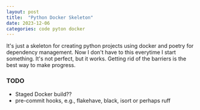 ```yaml
---
layout: post
title:  "Python Docker Skeleton"
date: 2023-12-06
categories: code pyton docker
---
```

It's just a skeleton for creating python projects using docker and poetry for dependency management. Now I don't have to this everytime I start something. It's not perfect, but it works. Getting rid of the barriers is the best way to make progress.

### TODO
* Staged Docker build??
* pre-commit hooks, e.g., flakehave, black, isort or perhaps ruff